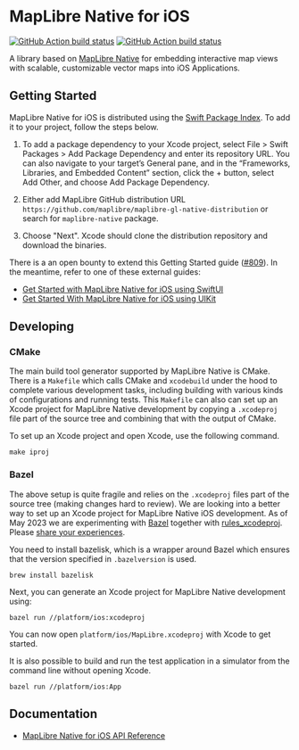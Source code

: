 # MapLibre Native for iOS

[![GitHub Action build status](https://github.com/maplibre/maplibre-native/workflows/ios-ci/badge.svg)](https://github.com/maplibre/maplibre-native/actions/workflows/ios-ci.yml) [![GitHub Action build status](https://github.com/maplibre/maplibre-native/workflows/ios-release/badge.svg)](https://github.com/maplibre/maplibre-native/actions/workflows/ios-release.yml)

A library based on [MapLibre Native](https://github.com/maplibre/maplibre-native) for embedding interactive map views with scalable, customizable vector maps into iOS Applications.

## Getting Started

MapLibre Native for iOS is distributed using the [Swift Package Index](https://swiftpackageindex.com/maplibre/maplibre-gl-native-distribution). To add it to your project, follow the steps below.

1. To add a package dependency to your Xcode project, select File > Swift Packages > Add Package Dependency and enter its repository URL. You can also navigate to your target’s General pane, and in the “Frameworks, Libraries, and Embedded Content” section, click the + button, select Add Other, and choose Add Package Dependency.

2. Either add MapLibre GitHub distribution URL `https://github.com/maplibre/maplibre-gl-native-distribution` or search for `maplibre-native` package.

3. Choose "Next". Xcode should clone the distribution repository and download the binaries.

There is a an open bounty to extend this Getting Started guide ([#809](https://github.com/maplibre/maplibre-native/issues/809)). In the meantime, refer to one of these external guides:

- [Get Started with MapLibre Native for iOS using SwiftUI](https://docs.maptiler.com/maplibre-gl-native-ios/ios-swiftui-basic-get-started/)
- [Get Started With MapLibre Native for iOS using UIKit](https://docs.maptiler.com/maplibre-gl-native-ios/ios-uikit-basic-get-started/)

## Developing

### CMake

The main build tool generator supported by MapLibre Native is CMake. There is a `Makefile` which calls CMake and `xcodebuild` under the hood to complete various development tasks, including building with various kinds of configurations and running tests. This `Makefile` can also can set up an Xcode project for MapLibre Native development by copying a `.xcodeproj` file part of the source tree and combining that with the output of CMake.

To set up an Xcode project and open Xcode, use the following command.

```
make iproj
```

### Bazel

The above setup is quite fragile and relies on the `.xcodeproj` files part of the source tree (making changes hard to review). We are looking into a better way to set up an Xcode project for MapLibre Native iOS development. As of May 2023 we are experimenting with [Bazel](https://bazel.build/) together with [rules_xcodeproj](https://github.com/MobileNativeFoundation/rules_xcodeproj). Please [share your experiences](https://github.com/maplibre/maplibre-native/discussions/1145).

You need to install bazelisk, which is a wrapper around Bazel which ensures that the version specified in `.bazelversion` is used.

```
brew install bazelisk
```

Next, you can generate an Xcode project for MapLibre Native development using:

```
bazel run //platform/ios:xcodeproj
```

You can now open `platform/ios/MapLibre.xcodeproj` with Xcode to get started.

It is also possible to build and run the test application in a simulator from the command line without opening Xcode.

```
bazel run //platform/ios:App
```

## Documentation

- [MapLibre Native for iOS API Reference](https://maplibre.org/maplibre-native/ios/api/)
